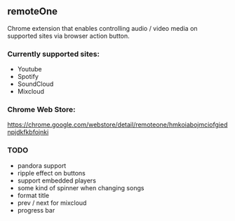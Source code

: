 ## remoteOne

Chrome extension that enables controlling audio / video media on supported sites via browser action button.


### Currently supported sites:
* Youtube
* Spotify
* SoundCloud
* Mixcloud

### Chrome Web Store:
https://chrome.google.com/webstore/detail/remoteone/hmkoiabojmciofgiednpjdkfkbfojnki

### TODO
* pandora support
* ripple effect on buttons
* support embedded players
* some kind of spinner when changing songs
* format title
* prev / next for mixcloud
* progress bar
